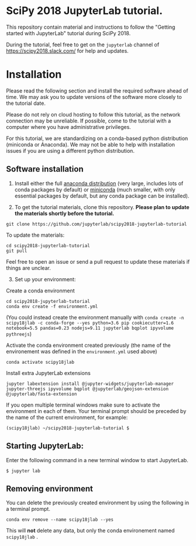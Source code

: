 # SciPy 2018 JupyterLab tutorial.

This repository contain material and instructions to follow the "Getting started with JupyterLab" tutorial during SciPy 2018.

During the tutorial, feel free to get on the `jupyterlab` channel of https://scipy2018.slack.com/ for help and updates.

# Installation

Please read the following section and install the required software ahead of
time. We may ask you to update versions of the software more closely to the
tutorial date.

Please do not rely on cloud hosting to follow this tutorial, as the network
connection may be unreliable. If possible, come to the tutorial with a computer
where you have administrative privileges.

For this tutorial, we are standardizing on a conda-based python distribution
(miniconda or Anaconda). We may not be able to help with installation issues if
you are using a different python distribution.

## Software installation

1. Install either the full [anaconda
   distribution](https://www.anaconda.com/download/) (very large, includes lots
   of conda packages by default) or
   [miniconda](https://conda.io/miniconda.html) (much smaller, with only
   essential packages by default, but any conda package can be installed).

2. To get the tutorial materials, clone this repository. **Please plan to update the materials shortly before the tutorial.**

```
git clone https://github.com/jupyterlab/scipy2018-jupyterlab-tutorial
```

To update the materials:
```
cd scipy2018-jupyterlab-tutorial
git pull
```

Feel free to open an issue or send a pull request to update these materials if things are unclear.

3. Set up your environment:

Create a conda environment

```
cd scipy2018-jupyterlab-tutorial
conda env create -f environment.yml
```

(You could instead create the environment manually with `conda create -n scipy18jlab -c conda-forge --yes python=3.6 pip cookiecutter=1.6 notebook=5.5 pandas=0.23 nodejs=9.11 jupyterlab bqplot ipyvolume pythreejs`)

Activate the conda environment created previously (the name of the environement was defined in the `environment.yml` used above)

```
conda activate scipy18jlab
```

Install extra JupyterLab extensions

```
jupyter labextension install @jupyter-widgets/jupyterlab-manager jupyter-threejs ipyvolume bqplot @jupyterlab/geojson-extension @jupyterlab/fasta-extension
```

If you open multiple terminal windows make sure to activate the environment in each of them. Your terminal prompt should be preceded by the name of the current environment, for example:

```
(scipy18jlab) ~/scipy2018-jupyterlab-tutorial $
```


## Starting JupyterLab:

Enter the following command in a new terminal window to start JupyterLab.

```
$ jupyter lab
```

## Removing environment

You can delete the previously created environment by using the following in a terminal prompt.

```
conda env remove --name scipy18jlab --yes
```

This will **not** delete any data, but only the conda environement named `scipy18jlab` .
